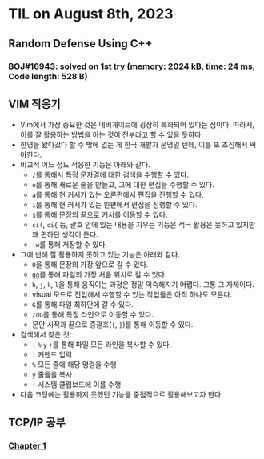 # **TIL on August 8th, 2023**

## Random Defense Using C++
### [BOJ#16943](/Problem%20Solving/boj/random%20defense/16943-08-08-2023.cpp): solved on 1st try (memory: 2024 kB, time: 24 ms, Code length: 528 B)

## VIM 적응기
* Vim에서 가장 중요한 것은 네비게이트에 굉장히 특화되어 있다는 점이다. 따라서, 이를 잘 활용하는 방법을 아는 것이 전부라고 할 수 있을 듯하다.
* 한영을 왔다갔다 할 수 밖에 없는 게 한국 개발자 운명일 텐데, 이를 또 조심해서 써야한다.
* 비교적 어느 정도 적응한 기능은 아래와 같다.
  - `/`를 통해서 특정 문자열에 대한 검색을 수행할 수 있다.
  - `o`를 통해 새로운 줄을 만들고, 그에 대한 편집을 수행할 수 있다.
  - `a`를 통해 현 커서가 있는 오른편에서 편집을 진행할 수 있다.
  - `i`를 통해 현 커서가 있는 왼편에서 편집을 진행할 수 있다.
  - `$`를 통해 문장의 끝으로 커서를 이동할 수 있다.
  - `ci(`, `ci{` 등, 괄호 안에 있는 내용을 지우는 기능은 적극 활용은 못하고 있지만 꽤 편하단 생각이 든다.
  - `:w`를 통해 저장할 수 있다.
* 그에 반해 잘 활용하지 못하고 있는 기능은 아래와 같다.
  - `0`을 통해 문장의 가장 앞으로 갈 수 있다.
  - `gg`를 통해 파일의 가장 처음 위치로 갈 수 있다. 
  - `h`, `j`, `k`, `l`을 통해 움직이는 과정은 정말 익숙해지기 어렵다. 고통 그 자체이다.
  - visual 모드로 진입해서 수행할 수 있는 작업들은 아직 하나도 모른다.
  - `G`를 통해 파일 최하단에 갈 수 있다.
  - `/dG`를 통해 특정 라인으로 이동할 수 있다.
  - 문단 시작과 끝으로 중괄호(`{`, `}`)를 통해 이동할 수 있다.
* 검색해서 찾은 것:
  - `:` `%` `y` `+`를 통해 파일 모든 라인을 복사할 수 있다.
  - `:` 커맨드 입력
  - `%` 모든 줄에 해당 명령을 수행
  - `y` 줄들을 복사
  - `+` 시스템 클립보드에 이를 수행
* 다음 코딩에는 활용하지 못했던 기능을 중점적으로 활용해보고자 한다.

## TCP/IP 공부
### [Chapter 1](/Computer%20science/study/TCPIP/ch1-08-08-2023.md)